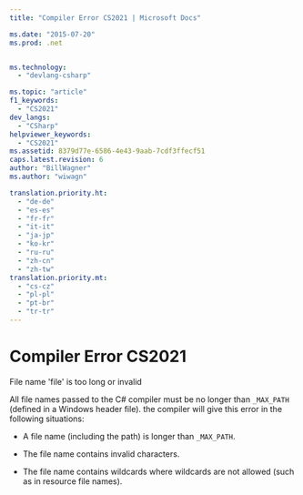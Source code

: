 ```yaml
---
title: "Compiler Error CS2021 | Microsoft Docs"

ms.date: "2015-07-20"
ms.prod: .net


ms.technology: 
  - "devlang-csharp"

ms.topic: "article"
f1_keywords: 
  - "CS2021"
dev_langs: 
  - "CSharp"
helpviewer_keywords: 
  - "CS2021"
ms.assetid: 8379d77e-6586-4e43-9aab-7cdf3ffecf51
caps.latest.revision: 6
author: "BillWagner"
ms.author: "wiwagn"

translation.priority.ht: 
  - "de-de"
  - "es-es"
  - "fr-fr"
  - "it-it"
  - "ja-jp"
  - "ko-kr"
  - "ru-ru"
  - "zh-cn"
  - "zh-tw"
translation.priority.mt: 
  - "cs-cz"
  - "pl-pl"
  - "pt-br"
  - "tr-tr"
---
```

# Compiler Error CS2021
File name 'file' is too long or invalid  
  
 All file names passed to the C# compiler must be no longer than `_MAX_PATH` (defined in a Windows header file). the compiler will give this error in the following situations:  
  
-   A file name (including the path) is longer than `_MAX_PATH`.  
  
-   The file name contains invalid characters.  
  
-   The file name contains wildcards where wildcards are not allowed (such as in resource file names).
